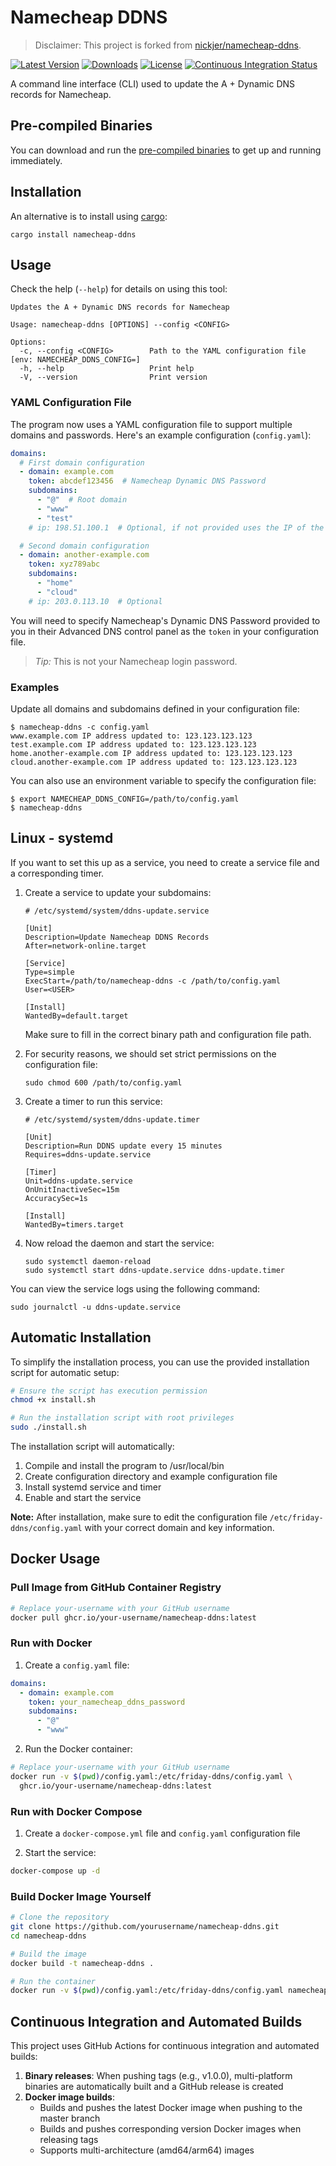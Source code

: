 # Namecheap DDNS

> Disclaimer: This project is forked from [nickjer/namecheap-ddns](https://github.com/nickjer/namecheap-ddns).

[![Latest Version](https://img.shields.io/crates/v/namecheap-ddns.svg)](https://crates.io/crates/namecheap-ddns)
[![Downloads](https://img.shields.io/github/downloads/nickjer/namecheap-ddns/total.svg)](https://github.com/nickjer/namecheap-ddns/releases)
[![License](https://img.shields.io/github/license/nickjer/namecheap-ddns.svg)](https://github.com/nickjer/namecheap-ddns)
[![Continuous Integration Status](https://github.com/nickjer/namecheap-ddns/workflows/Continuous%20integration/badge.svg)](https://github.com/nickjer/namecheap-ddns/actions)

A command line interface (CLI) used to update the A + Dynamic DNS records for
Namecheap.

## Pre-compiled Binaries

You can download and run the [pre-compiled binaries] to get up and running
immediately.

## Installation

An alternative is to install using [cargo]:

```shell
cargo install namecheap-ddns
```

## Usage

Check the help (`--help`) for details on using this tool:

```shell
Updates the A + Dynamic DNS records for Namecheap

Usage: namecheap-ddns [OPTIONS] --config <CONFIG>

Options:
  -c, --config <CONFIG>        Path to the YAML configuration file [env: NAMECHEAP_DDNS_CONFIG=]
  -h, --help                   Print help
  -V, --version                Print version
```

### YAML Configuration File

The program now uses a YAML configuration file to support multiple domains and passwords. Here's an example configuration (`config.yaml`):

```yaml
domains:
  # First domain configuration
  - domain: example.com
    token: abcdef123456  # Namecheap Dynamic DNS Password
    subdomains:
      - "@"  # Root domain
      - "www"
      - "test"
    # ip: 198.51.100.1  # Optional, if not provided uses the IP of the request

  # Second domain configuration
  - domain: another-example.com
    token: xyz789abc
    subdomains:
      - "home"
      - "cloud"
    # ip: 203.0.113.10  # Optional
```

You will need to specify Namecheap's Dynamic DNS Password provided to you in
their Advanced DNS control panel as the `token` in your configuration file.

> *Tip:* This is not your Namecheap login password.

### Examples

Update all domains and subdomains defined in your configuration file:

```console
$ namecheap-ddns -c config.yaml
www.example.com IP address updated to: 123.123.123.123
test.example.com IP address updated to: 123.123.123.123
home.another-example.com IP address updated to: 123.123.123.123
cloud.another-example.com IP address updated to: 123.123.123.123
```

You can also use an environment variable to specify the configuration file:

```console
$ export NAMECHEAP_DDNS_CONFIG=/path/to/config.yaml
$ namecheap-ddns
```

## Linux - systemd

If you want to set this up as a service, you need to create a service file and a corresponding timer.

1. Create a service to update your subdomains:

   ```desktop
   # /etc/systemd/system/ddns-update.service

   [Unit]
   Description=Update Namecheap DDNS Records
   After=network-online.target

   [Service]
   Type=simple
   ExecStart=/path/to/namecheap-ddns -c /path/to/config.yaml
   User=<USER>

   [Install]
   WantedBy=default.target
   ```

   Make sure to fill in the correct binary path and configuration file path.

2. For security reasons, we should set strict permissions on the configuration file:

   ```shell
   sudo chmod 600 /path/to/config.yaml
   ```

3. Create a timer to run this service:

   ```desktop
   # /etc/systemd/system/ddns-update.timer

   [Unit]
   Description=Run DDNS update every 15 minutes
   Requires=ddns-update.service

   [Timer]
   Unit=ddns-update.service
   OnUnitInactiveSec=15m
   AccuracySec=1s

   [Install]
   WantedBy=timers.target
   ```

4. Now reload the daemon and start the service:

   ```shell
   sudo systemctl daemon-reload
   sudo systemctl start ddns-update.service ddns-update.timer
   ```

You can view the service logs using the following command:

```shell
sudo journalctl -u ddns-update.service
```

## Automatic Installation

To simplify the installation process, you can use the provided installation script for automatic setup:

```bash
# Ensure the script has execution permission
chmod +x install.sh

# Run the installation script with root privileges
sudo ./install.sh
```

The installation script will automatically:
1. Compile and install the program to /usr/local/bin
2. Create configuration directory and example configuration file
3. Install systemd service and timer
4. Enable and start the service

**Note:** After installation, make sure to edit the configuration file `/etc/friday-ddns/config.yaml` with your correct domain and key information.

## Docker Usage

### Pull Image from GitHub Container Registry

```bash
# Replace your-username with your GitHub username
docker pull ghcr.io/your-username/namecheap-ddns:latest
```

### Run with Docker

1. Create a `config.yaml` file:

```yaml
domains:
  - domain: example.com
    token: your_namecheap_ddns_password
    subdomains:
      - "@"
      - "www"
```

2. Run the Docker container:

```bash
# Replace your-username with your GitHub username
docker run -v $(pwd)/config.yaml:/etc/friday-ddns/config.yaml \
  ghcr.io/your-username/namecheap-ddns:latest
```

### Run with Docker Compose

1. Create a `docker-compose.yml` file and `config.yaml` configuration file

2. Start the service:

```bash
docker-compose up -d
```

### Build Docker Image Yourself

```bash
# Clone the repository
git clone https://github.com/yourusername/namecheap-ddns.git
cd namecheap-ddns

# Build the image
docker build -t namecheap-ddns .

# Run the container
docker run -v $(pwd)/config.yaml:/etc/friday-ddns/config.yaml namecheap-ddns
```

## Continuous Integration and Automated Builds

This project uses GitHub Actions for continuous integration and automated builds:

1. **Binary releases**: When pushing tags (e.g., v1.0.0), multi-platform binaries are automatically built and a GitHub release is created
2. **Docker image builds**:
   - Builds and pushes the latest Docker image when pushing to the master branch
   - Builds and pushes corresponding version Docker images when releasing tags
   - Supports multi-architecture (amd64/arm64) images

[cargo]: https://doc.rust-lang.org/cargo/
[pre-compiled binaries]: https://github.com/nickjer/namecheap-ddns/releases 